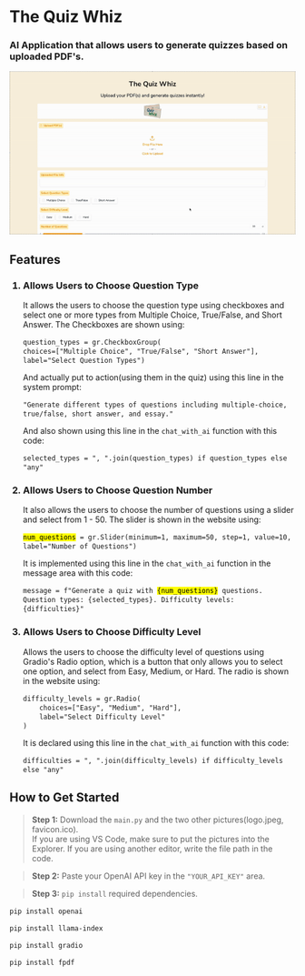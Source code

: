 # The Quiz Whiz 
<h3>AI Application that allows users to generate quizzes based on uploaded PDF's.</h3>

<img src="webpage.gif" alt="Demonstration" />

## Features
<ol>
  <h3><li>Allows Users to Choose Question Type</li></h3>
  It allows the users to choose the question type using checkboxes and select one or more types from Multiple Choice, True/False, and Short Answer. The Checkboxes are shown using:
  <pre><code>question_types = gr.CheckboxGroup(
choices=["Multiple Choice", "True/False", "Short Answer"],
label="Select Question Types")</code></pre>
And actually put to action(using them in the quiz) using this line in the system prompt:
  <pre><code>"Generate different types of questions including multiple-choice, true/false, short answer, and essay."</code></pre>
And also shown using this line in the <code>chat_with_ai</code> function with this code:
  <pre><code>selected_types = ", ".join(question_types) if question_types else "any"</code></pre>

  <h3><li>Allows Users to Choose Question Number</li></h3>
  It also allows the users to choose the number of questions using a slider and select from 1 - 50.
  The slider is shown in the website using:
  <pre><code><mark>num_questions</mark> = gr.Slider(minimum=1, maximum=50, step=1, value=10, label="Number of Questions")</code></pre>
It is implemented using this line in the <code>chat_with_ai</code> function in the message area with this code:
  <pre><code>message = f"Generate a quiz with <mark>{num_questions}</mark> questions. Question types: {selected_types}. Difficulty levels: {difficulties}"</code></pre>

  <h3><li>Allows Users to Choose Difficulty Level</li></h3>
  Allows the users to choose the difficulty level of questions using Gradio's Radio option, which is a button that only allows you to select one option, and select from Easy, Medium, or Hard.
  The radio is shown in the website using:
  <pre><code>difficulty_levels = gr.Radio(
    choices=["Easy", "Medium", "Hard"],
    label="Select Difficulty Level"
)</code></pre>
It is declared using this line in the <code>chat_with_ai</code> function with this code:
  <pre><code>difficulties = ", ".join(difficulty_levels) if difficulty_levels else "any"</code></pre>
</ol>

## How to Get Started
> **Step 1:** Download the <code>main.py</code> and the two other pictures(logo.jpeg, favicon.ico).  
If you are using VS Code, make sure to put the pictures into the Explorer. If you are using another editor, write the file path in the code.

> **Step 2:** Paste your OpenAI API key in the <code>"YOUR_API_KEY"</code> area.

> **Step 3:** <code>pip install</code> required dependencies.
<pre><code>pip install openai</code></pre>
<pre><code>pip install llama-index</code></pre>
<pre><code>pip install gradio</code></pre>
<pre><code>pip install fpdf</code></pre>
